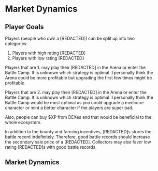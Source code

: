 # Market Dynamics

## Player Goals

Players (people who own a \[REDACTED]) can be split up into two categories:

1. Players with high rating \[REDACTED]&#x20;
2. Players with low rating \[REDACTED] &#x20;

Players that are 1. may play their \[REDACTED] in the Arena or enter the Battle Camp. It is unknown which strategy is optimal. I personally think the Arena could be more profitable but upgrading the first few times might be profitable.&#x20;

Players that are 2. may play their \[REDACTED] in the Arena or enter the Battle Camp. It is unknown which strategy is optimal. I personally think the Battle Camp would be most optimal as you could upgrade a mediocre character or mint a better character if the players are super bad.

Also, people can buy $XP from DEXes and that would be beneficial to the whole ecosystem.

In addition to the bounty and farming incentives, \[REDACTED]s stores the battle record indefinitely. Therefore, good battle records should increase the secondary sale price of a \[REDACTED]. Collectors may also favor low rating \[REDACTED]s with good battle records.

## Market Dynamics
